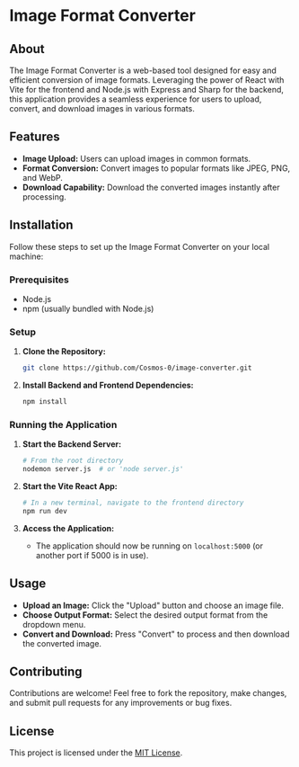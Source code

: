 # Image Format Converter

## About
The Image Format Converter is a web-based tool designed for easy and efficient conversion of image formats. Leveraging the power of React with Vite for the frontend and Node.js with Express and Sharp for the backend, this application provides a seamless experience for users to upload, convert, and download images in various formats.

## Features
- **Image Upload:** Users can upload images in common formats.
- **Format Conversion:** Convert images to popular formats like JPEG, PNG, and WebP.
- **Download Capability:** Download the converted images instantly after processing.

## Installation

Follow these steps to set up the Image Format Converter on your local machine:

### Prerequisites
- Node.js
- npm (usually bundled with Node.js)

### Setup
1. **Clone the Repository:**
   ```sh
   git clone https://github.com/Cosmos-0/image-converter.git
   ```

2. **Install Backend and Frontend Dependencies:**
   ```sh
   npm install
   ```

### Running the Application
1. **Start the Backend Server:**
   ```sh
   # From the root directory
   nodemon server.js  # or 'node server.js'
   ```

2. **Start the Vite React App:**
   ```sh
   # In a new terminal, navigate to the frontend directory
   npm run dev
   ```

3. **Access the Application:**
   - The application should now be running on `localhost:5000` (or another port if 5000 is in use).

## Usage
- **Upload an Image:** Click the "Upload" button and choose an image file.
- **Choose Output Format:** Select the desired output format from the dropdown menu.
- **Convert and Download:** Press "Convert" to process and then download the converted image.

## Contributing
Contributions are welcome! Feel free to fork the repository, make changes, and submit pull requests for any improvements or bug fixes.

## License
This project is licensed under the [MIT License](LICENSE).

